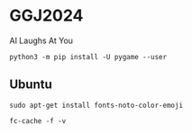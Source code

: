 # GGJ2024
AI Laughs At You

````
python3 -m pip install -U pygame --user
````

## Ubuntu

````
sudo apt-get install fonts-noto-color-emoji
````

````
fc-cache -f -v
````
